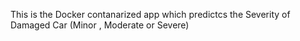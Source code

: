 This is the Docker contanarized app which predictcs the Severity of Damaged Car (Minor , Moderate or Severe)
